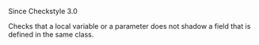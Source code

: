 Since Checkstyle 3.0

Checks that a local variable or a parameter does not shadow a field that is defined in the same class.